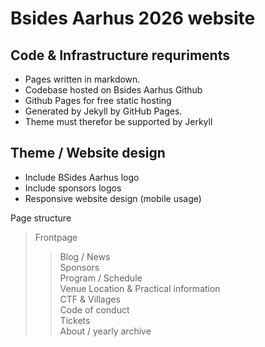 # Bsides Aarhus 2026 website

## Code & Infrastructure requriments
* Pages written in markdown.
* Codebase hosted on Bsides Aarhus Github
* Github Pages for free static hosting
* Generated by Jekyll by GitHub Pages.
* Theme must therefor be supported by Jerkyll

## Theme / Website design
* Include BSides Aarhus logo
* Include sponsors logos
* Responsive website design (mobile usage)

Page structure   
> Frontpage    
>> Blog / News    
>> Sponsors    
>> Program / Schedule    
>> Venue Location & Practical information    
>> CTF & Villages    
>> Code of conduct   
>> Tickets   
>> About / yearly archive
